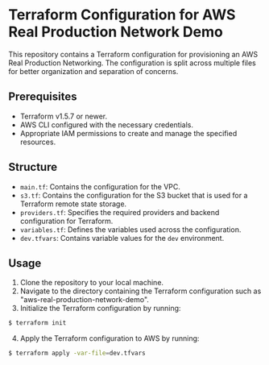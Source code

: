 # Terraform Configuration for AWS Real Production Network Demo

This repository contains a Terraform configuration for provisioning an AWS Real Production Networking. The configuration is split across multiple files for better organization and separation of concerns.

## Prerequisites
- Terraform v1.5.7 or newer.
- AWS CLI configured with the necessary credentials.
- Appropriate IAM permissions to create and manage the specified resources.

## Structure

- `main.tf`: Contains the configuration for the VPC.
- `s3.tf`: Contains the configuration for the S3 bucket that is used for a Terraform remote state storage.
- `providers.tf`: Specifies the required providers and backend configuration for Terraform.
- `variables.tf`: Defines the variables used across the configuration.
- `dev.tfvars`: Contains variable values for the `dev` environment.

## Usage
1. Clone the repository to your local machine.
2. Navigate to the directory containing the Terraform configuration such as "aws-real-production-network-demo".
3. Initialize the Terraform configuration by running:

```bash
$ terraform init
```

4. Apply the Terraform configuration to AWS by running:

```bash
$ terraform apply -var-file=dev.tfvars
```